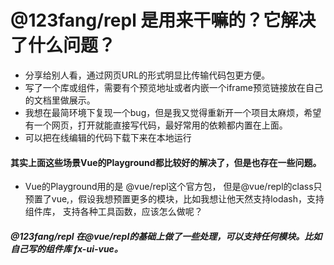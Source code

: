 # @123fang/repl 是用来干嘛的？它解决了什么问题？
- 分享给别人看，通过网页URL的形式明显比传输代码包更方便。
- 写了一个库或组件，需要有个预览地址或者内嵌一个iframe预览链接放在自己的文档里做展示。
- 我想在最简环境下复现一个bug，但是我又觉得重新开一个项目太麻烦，希望有一个网页，打开就能直接写代码，最好常用的依赖都内置在上面。
- 可以把在线编辑的代码下载下来在本地运行

#### 其实上面这些场景Vue的Playground都比较好的解决了，但是也存在一些问题。
- Vue的Playground用的是 @vue/repl这个官方包， 但是@vue/repl的class只预置了vue,，假设我想预置更多的模块，比如我想让他天然支持lodash，支持组件库， 支持各种工具函数，应该怎么做呢？

##### @123fang/repl 在@vue/repl的基础上做了一些处理，可以支持任何模块。比如自己写的组件库 fx-ui-vue。

